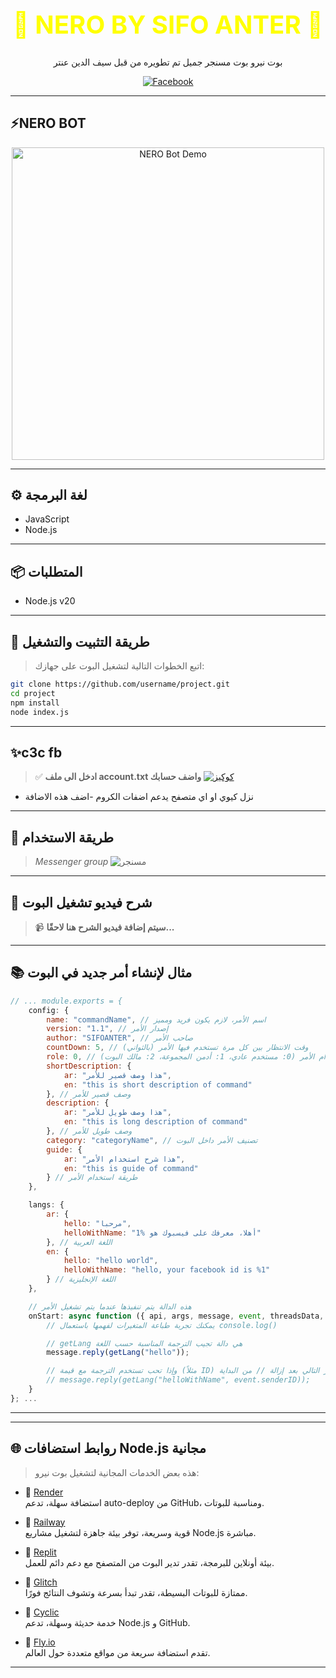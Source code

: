 <h1 align="center" style="color: yellow; font-size: 40px;">💛 NERO BY SIFO ANTER 💛</h1>
<p align="center">بوت نيرو بوت مسنجر جميل تم تطويره من قبل سيف الدين عنتر</p>
<p align="center">
  <a href="https://www.facebook.com/sifo.anter.2025">
    <img src="https://img.icons8.com/color/48/000000/facebook-new.png" alt="Facebook" />
  </a>
</p>

---

## ⚡NERO BOT

<p align="center">
  <img src="https://i.ibb.co/tPpyVqhC/a6eb2f38b2323718b0e318ed2b59f57e.gif" alt="NERO Bot Demo" width="500" />
</p>

---

## ⚙️ لغة البرمجة

- JavaScript
- Node.js

---

## 📦 المتطلبات

- Node.js v20

---

## 🧰 طريقة التثبيت والتشغيل

> اتبع الخطوات التالية لتشغيل البوت على جهازك:

```bash
git clone https://github.com/username/project.git
cd project
npm install
node index.js
```

---
## ✨c3c fb 
>✅ **ادخل الى ملف account.txt واضف حسابك**
[![كوكيز](https://cdn-icons-png.flaticon.com/128/1047/1047711.png)](https://chromewebstore.google.com/detail/c3c-fbstate-utility/nlgehefndkobdignlfhapfpggielmdph?pli=1)
- نزل كيوي او اي متصفح يدعم اضفات الكروم 
-اضف هذه الاضافة
---

## 🚀 طريقة الاستخدام

>  *Messenger group*
> ![مسنجر](https://iili.io/FJs90kG.md.png) 

---

## 🎥 شرح فيديو تشغيل البوت

> 📹 **سيتم إضافة فيديو الشرح هنا لاحقًا...**

---

## 📚 مثال لإنشاء أمر جديد في البوت

```javascript
// ... module.exports = {
	config: {
		name: "commandName", // اسم الأمر، لازم يكون فريد ومميز
		version: "1.1", // إصدار الأمر
		author: "SIFOANTER", // صاحب الأمر
		countDown: 5, // وقت الانتظار بين كل مرة تستخدم فيها الأمر (بالثواني)
		role: 0, // رتبة المستخدم المسموح له باستخدام الأمر (0: مستخدم عادي، 1: أدمن المجموعة، 2: مالك البوت)
		shortDescription: {
			ar: "هذا وصف قصير للأمر",
			en: "this is short description of command"
		}, // وصف قصير للأمر
		description: {
			ar: "هذا وصف طويل للأمر",
			en: "this is long description of command"
		}, // وصف طويل للأمر
		category: "categoryName", // تصنيف الأمر داخل البوت
		guide: {
			ar: "هذا شرح استخدام الأمر",
			en: "this is guide of command"
		} // طريقة استخدام الأمر
	},

	langs: {
		ar: {
			hello: "مرحبا",
			helloWithName: "أهلا، معرفك على فيسبوك هو %1"
		}, // اللغة العربية
		en: {
			hello: "hello world",
			helloWithName: "hello, your facebook id is %1"
		} // اللغة الإنجليزية
	},

	// هذه الدالة يتم تنفيذها عندما يتم تشغيل الأمر
	onStart: async function ({ api, args, message, event, threadsData, usersData, dashBoardData, globalData, threadModel, userModel, dashBoardModel, globalModel, role, commandName, getLang }) {
		// يمكنك تجربة طباعة المتغيرات لفهمها باستعمال console.log()

		// getLang هي دالة تجيب الترجمة المناسبة حسب اللغة
		message.reply(getLang("hello"));

		// وإذا تحب تستخدم الترجمة مع قيمة (مثلاً ID) استعمل السطر التالي بعد إزالة // من البداية:
		// message.reply(getLang("helloWithName", event.senderID));
	}
}; ...
```
---
---

## 🌐 روابط استضافات Node.js مجانية

> هذه بعض الخدمات المجانية لتشغيل بوت نيرو:

- 🔹 [Render](https://render.com/)  
  استضافة سهلة، تدعم auto-deploy من GitHub، ومناسبة للبوتات.

- 🔹 [Railway](https://railway.app/)  
  قوية وسريعة، توفر بيئة جاهزة لتشغيل مشاريع Node.js مباشرة.

- 🔹 [Replit](https://replit.com/)  
  بيئة أونلاين للبرمجة، تقدر تدير البوت من المتصفح مع دعم دائم للعمل.

- 🔹 [Glitch](https://glitch.com/)  
  ممتازة للبوتات البسيطة، تقدر تبدأ بسرعة وتشوف النتائج فورًا.

- 🔹 [Cyclic](https://www.cyclic.sh/)  
  خدمة حديثة وسهلة، تدعم Node.js و GitHub.

- 🔹 [Fly.io](https://fly.io/)  
  تقدم استضافة سريعة من مواقع متعددة حول العالم.
---
